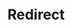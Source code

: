 ﻿---
layout: src/layouts/Redirect.astro
title: Redirect
redirect: https://yamldoc.liuyan.wang/docs/octopus-rest-api/cli/octopus-worker-polling-tentacle-view
pubDate:  2023-01-01
navSearch: false
navSitemap: false
navMenu: false
---

